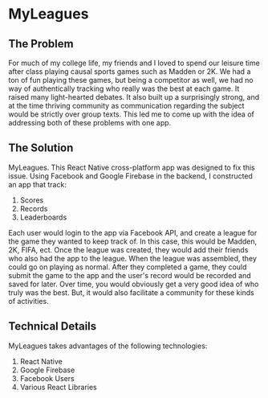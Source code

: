 # MyLeagues

## The Problem
For much of my college life, my friends and I loved to spend our leisure time after class playing causal sports games such as Madden or 2K.  We had a ton of fun playing these games, but being a competitor as well, we had no way of authentically tracking who really was the best at each game.  It raised many light-hearted debates.  It also built up a surprisingly strong, and at the time thriving community as communication regarding the subject would be strictly over group texts.  This led me to come up with the idea of addressing both of these problems with one app.

## The Solution
MyLeagues.  This React Native cross-platform app was designed to fix this issue.  Using Facebook and Google Firebase in the backend, I constructed an app that track:

1. Scores
2. Records
3. Leaderboards

Each user would login to the app via Facebook API, and create a league for the game they wanted to keep track of.  In this case, this would be Madden, 2K, FIFA, ect.  Once the league was created, they would add their friends who also had the app to the league.  When the league was assembled, they could go on playing as normal.  After they completed a game, they could submit the game to the app and the user's record would be recorded and saved for later.  Over time, you would obviously get a very good idea of who truly was the best.  But, it would also facilitate a community for these kinds of activities.

## Technical Details
MyLeagues takes advantages of the following technologies:

1. React Native
2. Google Firebase
3. Facebook Users
4. Various React Libraries
